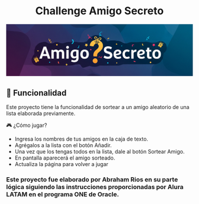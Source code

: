 <h1 align="center"> Challenge Amigo Secreto </h1>

![Imagen de portada del proyecto](assets/Portada-readme.png)

## :hammer: Funcionalidad
Este proyecto tiene la funcionalidad de sortear a un amigo aleatorio de una lista elaborada previamente. 

:video_game: ¿Cómo jugar? 

- Ingresa los nombres de tus amigos en la caja de texto.
- Agrégalos a la lista con el botón Añadir. 
- Una vez que los tengas todos en la lista, dale al botón Sortear Amigo. 
- En pantalla aparecerá el amigo sorteado. 
- Actualiza la página para volver a jugar

### Este proyecto fue elaborado por Abraham Rios en su parte lógica siguiendo las instrucciones proporcionadas por Alura LATAM en el programa ONE de Oracle. 



